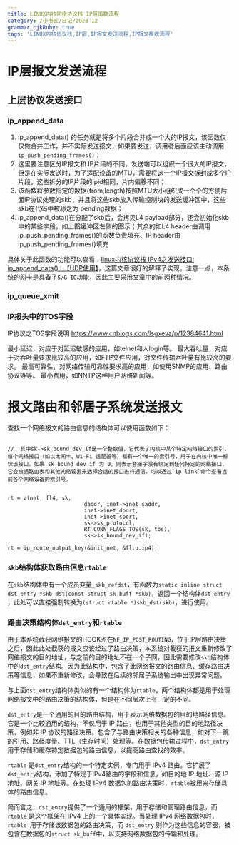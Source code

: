 ```yaml
---
title: LINUX内核网络协议栈 IP层函数流程
category: /小书匠/日记/2023-12
grammar_cjkRuby: true
tags: 'LINUX内核协议栈,IP层,IP报文发送流程,IP报文接收流程'
---
```

# IP层报文发送流程
## 上层协议发送接口
### ip_append_data
1. ip_append_data() 的任务就是将多个片段合并成一个大的IP报文，该函数仅仅做合并工作，并不实际发送报文，如果要发送，调用者后面应该主动调用 `ip_push_pending_frames()`；
2. 这里要注意区分IP报文和 IP片段的不同，发送端可以组织一个很大的IP报文，但是在实际发送时，为了适配设备的MTU，需要将这一个IP报文拆封成多个IP片段，这些拆分的IP片段的ipid相同，片内偏移不同；
3. 该函数将参数指定的数据(from,length)按照MTU大小组织成一个个的方便后面IP协议处理的skb，并且将这些skb放入传输控制块的发送缓冲区中，这些skb在代码中被称之为 pending数据；
4. ip_append_data()在分配了skb后，会拷贝L4 payload部分，还会初始化skb中的某些字段，如上图缓冲区左侧的图示；其余的如L4 header由调用ip_push_pending_frames()的函数负责填充、IP header由ip_push_pending_frames()填充

具体关于此函数的功能可以查看：[linux内核协议栈 IPv4之发送接口: ip_append_data() Ⅰ 【UDP使用】](https://blog.csdn.net/wangquan1992/article/details/109203513?ops_request_misc=%257B%2522request%255Fid%2522%253A%2522170221500616800213025890%2522%252C%2522scm%2522%253A%252220140713.130102334.pc%255Fblog.%2522%257D&request_id=170221500616800213025890&biz_id=0&utm_medium=distribute.pc_search_result.none-task-blog-2~blog~first_rank_ecpm_v1~rank_v31_ecpm-2-109203513-null-null.nonecase&utm_term=ip_append_data&spm=1018.2226.3001.4450)，这篇文章很好的解释了实现。注意一点，本系统的网卡是具备了`S/G IO`功能，因此主要采用文章中的前两种情况。


### ip_queue_xmit

### IP报头中的TOS字段

IP协议之TOS字段说明
https://www.cnblogs.com/lsgxeva/p/12384641.html

最小延迟，对应于对延迟敏感的应用，如telnet和人login等。
最大吞吐量，对应于对吞吐量要求比较高的应用，如FTP文件应用，对文件传输吞吐量有比较高的要求。
最高可靠性，对网络传输可靠性要求高的应用，如使用SNMP的应用、路由协议等等。
最小费用，如NNTP这种用户网络新闻等。


# 报文路由和邻居子系统发送报文

查找一个网络报文的路由信息的结构体可以使用函数如下：

``` c?linenums

//  其中sk->sk_bound_dev_if是一个整数值，它代表了内核中某个特定网络接口的索引，每个网络接口（如以太网卡、Wi-Fi 适配器等）都有一个唯一的索引号，用于在内核中唯一标识该接口。如果 sk_bound_dev_if 为 0，则表示套接字没有绑定到任何特定的网络接口，它会根据路由表和其他网络设置来选择合适的接口进行通信。可以通过`ip link`命令查看当前各个网络设备的索引号。


rt = z(net, fl4, sk, 
						daddr, inet->inet_saddr, 
						inet->inet_dport,
					   	inet->inet_sport,
					   	sk->sk_protocol,
					   	RT_CONN_FLAGS_TOS(sk, tos),
					   	sk->sk_bound_dev_if);

rt = ip_route_output_key(&init_net, &fl.u.ip4);

```

### `skb`结构体获取路由信息`rtable`

在`skb`结构体中有一个成员变量`_skb_refdst`，有函数为`static inline struct dst_entry *skb_dst(const struct sk_buff *skb)`，返回一个结构体`dst_entry `，此处可以直接强制转换为`(struct rtable *)skb_dst(skb)`，进行使用。

### 路由决策结构体`dst_entry`和`rtable`

由于本系统截获网络报文的HOOK点在`NF_IP_POST_ROUTING`，位于IP层路由决策之后，因此此处截获的报文应该经过了路由决策，本系统对截获的报文重新修改了网络报文的目的地址，与之前的目的地址不在一个子网，因此需要修改`skb`结构体中的`dst_entry`结构。因为此结构中，包含了此网络报文的路由信息、缓存路由决策等信息，如果不重新修改，会导致在后续的邻居子系统输出中出现异常问题。

与上面`dst_entry`结构体类似的有一个结构体为`rtable`，两个结构体都是用于处理网络报文中的路由决策的结构体，但是在不同层次上有一定的不同。

`dst_entry`是一个通用的目的路由结构，用于表示网络数据包的目的地路径信息。它是一个比较通用的结构，不仅用于 IP 路由，也用于其他类型的目的地路径决策，例如非 IP 协议的路径决策。包含了与路由决策相关的各种信息，如对下一跳的引用、路径度量、TTL（生存时间）处理等。在数据包传输过程中，`dst_entry` 用于存储和缓存特定数据包的路由信息，以提高路由查找的效率。

`rtable` 是`dst_entry`结构的一个特定实例，专门用于 IPv4 路由。它扩展了`dst_entry`结构，添加了特定于IPv4路由的字段和信息，如目的地 IP 地址、源 IP 地址、网关 IP 地址等。在处理 IPv4 数据包的路由决策时，`rtable`被用来存储具体的路由信息。

简而言之，`dst_entry`提供了一个通用的框架，用于存储和管理路由信息，而 `rtable` 是这个框架在 IPv4 上的一个具体实现。当处理 IPv4 网络数据包时，`rtable `用于存储该数据包的路由决策，而 `dst_entry` 则作为这些信息的容器，被包含在数据包的` struct sk_buff `中，以支持网络数据包的传输和处理。